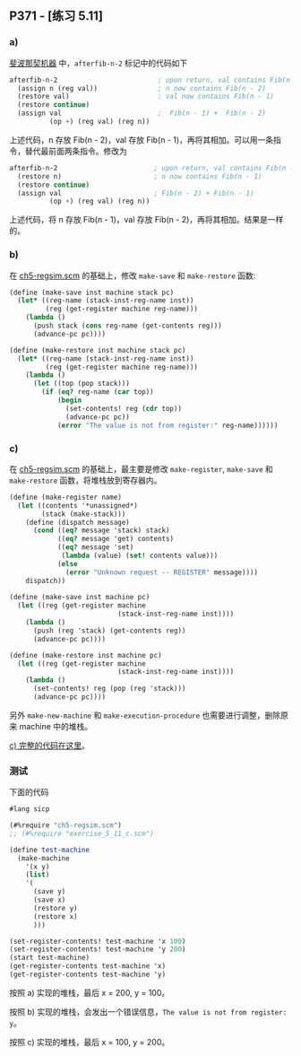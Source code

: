 ## P371 - [练习 5.11]

### a)

[斐波那契机器](./fib-machine.scm) 中，`afterfib-n-2` 标记中的代码如下

``` Scheme
afterfib-n-2                         ; upon return, val contains Fib(n - 2)
  (assign n (reg val))               ; n now contains Fib(n - 2)
  (restore val)                      ; val now contains Fib(n - 1)
  (restore continue)
  (assign val                        ;  Fib(n - 1) +  Fib(n - 2)
          (op +) (reg val) (reg n)) 
```

上述代码，n 存放 Fib(n - 2)，val 存放 Fib(n - 1)，再将其相加。可以用一条指令，替代最前面两条指令。修改为

``` Scheme
afterfib-n-2                        ; upon return, val contains Fib(n - 2)
  (restore n)                       ; n now contains Fib(n - 1)
  (restore continue)
  (assign val                       ; Fib(n - 2) + Fib(n - 1)
          (op +) (reg val) (reg n)) 
```

上述代码，将 n 存放 Fib(n - 1)，val 存放 Fib(n - 2)，再将其相加。结果是一样的。

### b)

在 [ch5-regsim.scm](./ch5-regsim.scm) 的基础上，修改 `make-save` 和 `make-restore` 函数:

``` Scheme
(define (make-save inst machine stack pc)
  (let* ((reg-name (stack-inst-reg-name inst))
         (reg (get-register machine reg-name)))
    (lambda ()
      (push stack (cons reg-name (get-contents reg)))
      (advance-pc pc))))

(define (make-restore inst machine stack pc)
  (let* ((reg-name (stack-inst-reg-name inst))
         (reg (get-register machine reg-name)))
    (lambda ()
      (let ((top (pop stack)))
        (if (eq? reg-name (car top))
            (begin
              (set-contents! reg (cdr top))    
              (advance-pc pc))
            (error "The value is not from register:" reg-name))))))
```

### c)

在 [ch5-regsim.scm](./ch5-regsim.scm) 的基础上，最主要是修改 `make-register`, `make-save` 和 `make-restore` 函数，将堆栈放到寄存器内。

``` Scheme
(define (make-register name)
  (let ((contents '*unassigned*)
        (stack (make-stack)))
    (define (dispatch message)
      (cond ((eq? message 'stack) stack)
            ((eq? message 'get) contents)
            ((eq? message 'set)
             (lambda (value) (set! contents value)))
            (else
              (error "Unknown request -- REGISTER" message))))
    dispatch))
    
(define (make-save inst machine pc)
  (let ((reg (get-register machine 
                           (stack-inst-reg-name inst))))
    (lambda ()
      (push (reg 'stack) (get-contents reg))
      (advance-pc pc))))

(define (make-restore inst machine pc)
  (let ((reg (get-register machine
                           (stack-inst-reg-name inst))))
    (lambda ()
      (set-contents! reg (pop (reg 'stack)))    
      (advance-pc pc))))    
```

另外 `make-new-machine` 和 `make-execution-procedure` 也需要进行调整，删除原来 machine 中的堆栈。

[c) 完整的代码在这里](./exercise_5_11_c.scm)。

### 测试

下面的代码

``` Scheme
#lang sicp

(#%require "ch5-regsim.scm")
;; (#%require "exercise_5_11_c.scm")

(define test-machine
  (make-machine
    '(x y)
    (list)
    '(
      (save y)
      (save x)
      (restore y)
      (restore x)
      )))

(set-register-contents! test-machine 'x 100)
(set-register-contents! test-machine 'y 200)
(start test-machine)
(get-register-contents test-machine 'x)
(get-register-contents test-machine 'y)
```

按照 a) 实现的堆栈，最后 x = 200, y = 100。

按照 b) 实现的堆栈，会发出一个错误信息，`The value is not from register: y`。

按照 c) 实现的堆栈，最后 x = 100, y = 200。
